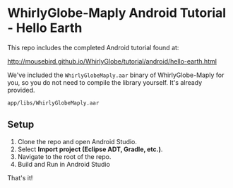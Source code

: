 # WhirlyGlobe-Maply Android Tutorial - Hello Earth

This repo includes the completed Android tutorial found at:

http://mousebird.github.io/WhirlyGlobe/tutorial/android/hello-earth.html

We've included the `WhirlyGlobeMaply.aar` binary of WhirlyGlobe-Maply for you, so you do not need to compile the library yourself. It's already provided.

```
app/libs/WhirlyGlobeMaply.aar
```

## Setup

1. Clone the repo and open Android Studio.
2. Select __Import project (Eclipse ADT, Gradle, etc.)__.
3. Navigate to the root of the repo.
4. Build and Run in Android Studio

That's it!
